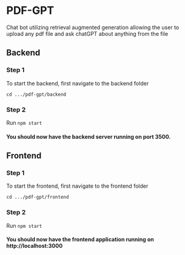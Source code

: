 # PDF-GPT
Chat bot utilizing retrieval augmented generation allowing the user to upload any pdf file and ask chatGPT about anything from the file
## Backend
### Step 1
To start the backend, first navigate to the backend folder
```
cd .../pdf-gpt/backend
```
### Step 2 
Run ```npm start```
#### You should now have the backend server running on port 3500.

## Frontend
### Step 1
To start the frontend, first navigate to the frontend folder
```
cd .../pdf-gpt/frontend
```
### Step 2 
Run ```npm start```
#### You should now have the frontend application running on http://localhost:3000
